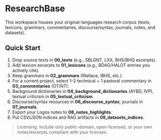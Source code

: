﻿# ResearchBase

This workspace houses your original-languages research corpus (texts, lexicons, grammars, commentaries, discourse/syntax, journals, notes, and datasets).

## Quick Start
1) Drop source texts in **00_texts** (e.g., SBLGNT, LXX, BHS/BHQ excerpts).
2) Add lexicon excerpts to **01_lexicons** (e.g., BDAG/HALOT entries you actively cite).
3) Keep grammars in **02_grammars** (Wallace, IBHS, etc.).
4) For a current project, select 1–2 technical + 1 pastoral commentary in **03_commentaries** (OT/NT).
5) Background dictionaries in **04_background_dictionaries** (AYBD, IVP), textual criticism in **05_textual_criticism**.
6) Discourse/syntax resources in **06_discourse_syntax**; journals in **07_journals**.
7) Export your Logos notes to **08_notes_highlights**.
8) Put CSV/JSON indices and RAG artifacts in **09_datasets_indices**.

> Licensing: include only public-domain, open-licensed, or your own notes/excerpts compliant with your licenses.
